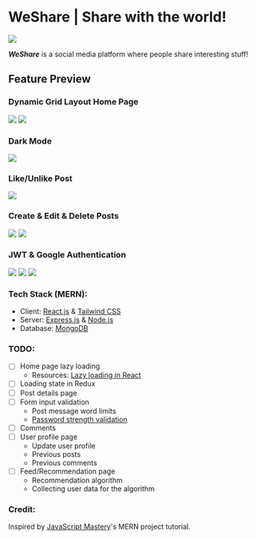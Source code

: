 # WeShare | Share with the world!

![](https://i.imgur.com/aIHLyA5.png)

**_WeShare_** is a social media platform where people share interesting stuff!

## Feature Preview

### Dynamic Grid Layout Home Page

![](https://i.imgur.com/QqMLUdV.png)
![](https://i.imgur.com/BA8QjZz.png)

### Dark Mode

![](https://i.imgur.com/8pYdA7l.png)

### Like/Unlike Post

![](https://i.imgur.com/ARbsJm1.jpg)

### Create & Edit & Delete Posts

![](https://i.imgur.com/g6PmOR3.png)
![](https://i.imgur.com/6PSn6mh.png)

### JWT & Google Authentication

![](https://i.imgur.com/sFFiCbe.png)
![](https://i.imgur.com/qAyufbE.png)
![](https://i.imgur.com/cqS9xGC.png)

### Tech Stack (MERN):

- Client: [React.js](https://reactjs.org/) &amp; [Tailwind CSS](https://tailwindcss.com/)
- Server: [Express.js](https://expressjs.com/) &amp; [Node.js](https://nodejs.org/)
- Database: [MongoDB](https://www.mongodb.com/)

### TODO:

- [ ] Home page lazy loading
  - Resources: [Lazy loading in React](https://www.loginradius.com/blog/engineering/lazy-loading-in-react/)
- [ ] Loading state in Redux
- [ ] Post details page
- [ ] Form input validation
  - Post message word limits
  - [Password strength validation](https://www.computerworld.com/article/2833081/how-to-validate-password-strength-using-a-regular-expression.html)
- [ ] Comments
- [ ] User profile page
  - Update user profile
  - Previous posts
  - Previous comments
- [ ] Feed/Recommendation page
  - Recommendation algorithm
  - Collecting user data for the algorithm

### Credit:
Inspired by [JavaScript Mastery](https://www.youtube.com/c/JavaScriptMastery)'s MERN project tutorial.
